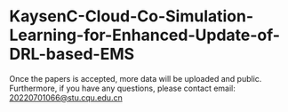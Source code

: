 # KaysenC-Cloud-Co-Simulation-Learning-for-Enhanced-Update-of-DRL-based-EMS
Once the papers is accepted, more data will be uploaded and public. Furthermore, if you have any questions, please contact email: 20220701066@stu.cqu.edu.cn
